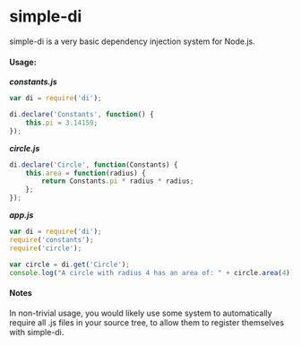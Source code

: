 # simple-di

simple-di is a very basic dependency injection system for Node.js.

#### Usage:

***constants.js***
```javascript
var di = require('di');

di.declare('Constants', function() {
    this.pi = 3.14159;
});
```

***circle.js***
```javascript
di.declare('Circle', function(Constants) {
    this.area = function(radius) {
        return Constants.pi * radius * radius;
    };
});
```

***app.js***
```javascript
var di = require('di');
require('constants');
require('circle');

var circle = di.get('Circle');
console.log("A circle with radius 4 has an area of: " + circle.area(4));
```

#### Notes
In non-trivial usage, you would likely use some system to automatically require all .js files in your source tree, to allow them to register themselves with simple-di.
